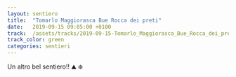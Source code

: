 ```yaml
---
layout: sentiero
title:  "Tomarlo Maggiorasca Bue Rocca dei preti"
date:   2019-09-15 09:05:00 +0100
track:  /assets/tracks/2019-09-15-Tomarlo_Maggiorasca_Bue_Rocca_dei_preti.gpx
track_color: green
categories: sentieri
---
```


Un altro bel sentiero!! :mountain: :snowflake: